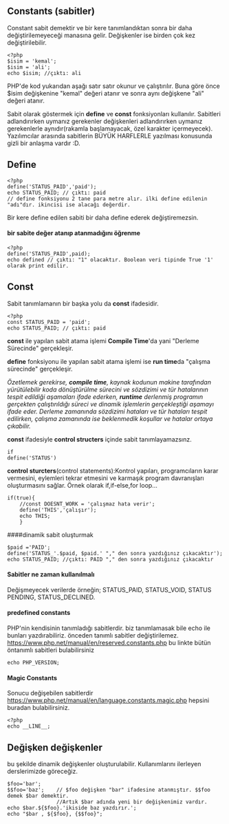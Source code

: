 ## Constants (sabitler)
Constant sabit demektir ve bir kere tanımlandıktan sonra bir daha değiştirilemeyeceği manasına gelir.
Değişkenler ise birden çok kez değiştirilebilir. 
```
<?php 
$isim = 'kemal';
$isim = 'ali';
echo $isim; //çıktı: ali
```
PHP'de kod yukarıdan aşağı satır satır okunur ve çalıştırılır. Buna göre önce $isim değişkenine "kemal" değeri atanır ve sonra  aynı değişkene "ali" değeri atanır.

Sabit olarak göstermek için **define** ve **const** fonksiyonları kullanılır. Sabitleri adlandırırken uymanız gerekenler değişkenleri adlandırırken uymanız gerekenlerle aynıdır(rakamla başlamayacak, özel karakter içermeyecek). Yazılımcılar arasında sabitlerin BÜYÜK HARFLERLE yazılması konusunda gizli bir anlaşma vardır :D.
## Define
```
<?php
define('STATUS_PAID','paid');
echo STATUS_PAID; // çıktı: paid
// define fonksiyonu 2 tane para metre alır. ilki define edilenin "adı"dır. ikincisi ise alacağı değerdir.
```
Bir kere define edilen sabiti bir daha define ederek değiştiremezsin.
#### bir sabite değer atanıp atanmadığını öğrenme
```
<?php
define('STATUS_PAID',paid);
echo defined // çıktı: "1" olacaktır. Boolean veri tipinde True '1' olarak print edilir.

```
## Const
Sabit tanımlamanın bir başka yolu da **const** ifadesidir.
```
<?php
const STATUS_PAID = 'paid';
echo STATUS_PAID; // çıktı: paid

```
**const** ile yapılan sabit atama işlemi **Compile Time**'da yani "Derleme Sürecinde" gerçekleşir.

**define** fonksiyonu ile yapılan sabit atama işlemi ise **run time**da "çalışma sürecinde" gerçekleşir.

*Özetlemek gerekirse, **compile time**, kaynak kodunun makine tarafından yürütülebilir koda dönüştürülme sürecini ve sözdizimi ve tür hatalarının tespit edildiği aşamaları ifade ederken, **runtime** derlenmiş programın gerçekten çalıştırıldığı süreci ve dinamik işlemlerin gerçekleştiği aşamayı ifade eder. Derleme zamanında sözdizimi hataları ve tür hataları tespit edilirken, çalışma zamanında ise beklenmedik koşullar ve hatalar ortaya çıkabilir.*

**const** ifadesiyle **control structers** içinde sabit tanımlayamazsınz.

```
if
define('STATUS')

```

**control sturcters**(control statements):Kontrol yapıları, programcıların karar vermesini, eylemleri tekrar etmesini ve karmaşık program davranışları oluşturmasını sağlar. Örnek olarak if,if-else,for loop...
```
if(true){
    //const DOESNT_WORK = 'çalışmaz hata verir';
    define('THIS','çalışır');
    echo THIS;
    }
```

####dinamik sabit oluşturmak

```
$paid ='PAID';
define('STATUS_'.$paid, $paid.' "," den sonra yazdığınız çıkacaktır');
echo STATUS_PAID; //çıktı: PAID "," den sonra yazdığınız çıkacaktır
```
#### Sabitler ne zaman kullanılmalı
Değişmeyecek verilerde örneğin; STATUS_PAID, STATUS_VOID, STATUS PENDING, STATUS_DECLINED.
#### predefined constants
PHP'nin kendisinin tanımladığı sabitlerdir. biz tanımlamasak bile echo ile bunları yazdırabiliriz.
önceden tanımlı sabitler değiştirilemez. https://www.php.net/manual/en/reserved.constants.php bu linkte bütün öntanımlı sabitleri bulabilirsiniz
```
echo PHP_VERSION;
```
#### Magic Constants
Sonucu değişebilen sabitlerdir 
https://www.php.net/manual/en/language.constants.magic.php
hepsini  buradan bulabilirsiniz.
```
<?php
echo __LINE__;
```
## Değişken değişkenler
bu şekilde dinamik değişkenler oluşturulabilir. Kullanımlarını ilerleyen derslerimizde göreceğiz.
```
$foo='bar';
$$foo='baz';    // $foo değişken "bar" ifadesine atanmıştır. $$foo demek $bar demektir.
                //Artık $bar adında yeni bir değişkenimiz vardır.
echo $bar.${$foo}.'ikiside baz yazdırır.';
echo "$bar , ${$foo}, {$$foo}";


```
























